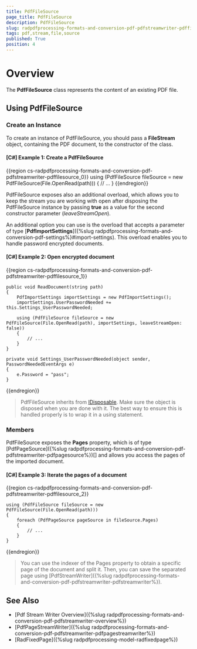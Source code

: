 ```yaml
---
title: PdfFileSource
page_title: PdfFileSource
description: PdfFileSource
slug: radpdfprocessing-formats-and-conversion-pdf-pdfstreamwriter-pdffilesource
tags: pdf,stream,file,source
published: True
position: 4
---
```


# Overview

The **PdfFileSource** class represents the content of an existing PDF file.

## Using PdfFileSource

### Create an Instance

To create an instance of PdfFileSource, you should pass a **FileStream** object, containing the PDF document, to the constructor of the class.

#### **[C#] Example 1: Create a PdfFileSource**
{{region cs-radpdfprocessing-formats-and-conversion-pdf-pdfstreamwriter-pdffilesource_0}}
	using (PdfFileSource fileSource = new PdfFileSource(File.OpenRead(path)))
	{
		// ...
	}
{{endregion}}

PdfFileSource exposes also an additional overload, which allows you to keep the stream you are working with open after disposing the PdfFileSource instance by passing **true** as a value for the second constructor parameter (*leaveStreamOpen*).

An additional option you can use is the overload that accepts a parameter of type [**PdfImportSettings**]({%slug radpdfprocessing-formats-and-conversion-pdf-settings%}#import-settings). This overload enables you to handle  password encrypted documents.

#### **[C#] Example 2: Open encrypted document**
{{region cs-radpdfprocessing-formats-and-conversion-pdf-pdfstreamwriter-pdffilesource_1}}
	
	public void ReadDocument(string path)
	{
		PdfImportSettings importSettings = new PdfImportSettings();
		importSettings.UserPasswordNeeded += this.Settings_UserPasswordNeeded;

		using (PdfFileSource fileSource = new PdfFileSource(File.OpenRead(path), importSettings, leaveStreamOpen: false))
		{
			// ...
		}
	}

	private void Settings_UserPasswordNeeded(object sender, PasswordNeededEventArgs e)
	{
		e.Password = "pass";
	}
{{endregion}}

>PdfFileSource inherits from [IDisposable](https://msdn.microsoft.com/en-us/library/system.idisposable(v=vs.110).aspx). Make sure the object is disposed when you are done with it. The best way to ensure this is handled properly is to wrap it in a using statement. 

### Members

PdfFileSource exposes the **Pages** property, which is of type [PdfPageSource]({%slug radpdfprocessing-formats-and-conversion-pdf-pdfstreamwriter-pdfpagesource%})[] and allows you access the pages of the imported document.

#### **[C#] Example 3: Iterate the pages of a document**
{{region cs-radpdfprocessing-formats-and-conversion-pdf-pdfstreamwriter-pdffilesource_2}}
	
	using (PdfFileSource fileSource = new PdfFileSource(File.OpenRead(path)))
	{
	    foreach (PdfPageSource pageSource in fileSource.Pages)
	    {
	    	// ...                  
	    }
	}
{{endregion}}
 
>You can use the indexer of the Pages property to obtain a specific page of the document and split it. Then, you can save the separated page using [PdfStreamWriter]({%slug radpdfprocessing-formats-and-conversion-pdf-pdfstreamwriter-pdfstreamwriter%}).

## See Also

* [Pdf Stream Writer Overview]({%slug radpdfprocessing-formats-and-conversion-pdf-pdfstreamwriter-overview%})
* [PdfPageStreamWriter]({%slug radpdfprocessing-formats-and-conversion-pdf-pdfstreamwriter-pdfpagestreamwriter%})
* [RadFixedPage]({%slug radpdfprocessing-model-radfixedpage%})

